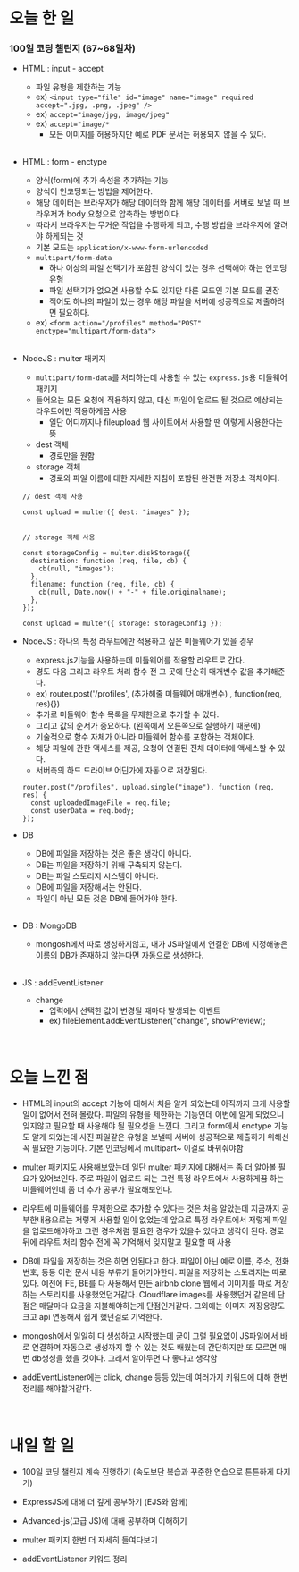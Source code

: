# 오늘 한 일

### 100일 코딩 챌린지 (67~68일차)

- HTML : input - accept

  - 파일 유형을 제한하는 기능
  - ex) `<input type="file" id="image" name="image" required accept=".jpg, .png, .jpeg" />`
  - ex) `accept="image/jpg, image/jpeg"`
  - ex) `accept="image/*`
    - 모든 이미지를 허용하지만 예로 PDF 문서는 허용되지 않을 수 있다.

  <br />

- HTML : form - enctype

  - 양식(form)에 추가 속성을 추가하는 기능
  - 양식이 인코딩되는 방법을 제어한다.
  - 해당 데이터는 브라우저가 해당 데이터와 함께 해당 데이터를 서버로 보낼 때 브라우저가 body 요청으로 압축하는 방법이다.
  - 따라서 브라우저는 무거운 작업을 수행하게 되고, 수행 방법을 브라우저에 알려야 하게되는 것
  - 기본 모드는 `application/x-www-form-urlencoded`
  - `multipart/form-data`
    - 하나 이상의 파일 선택기가 포함된 양식이 있는 경우 선택해야 하는 인코딩 유형
    - 파일 선택기가 없으면 사용할 수도 있지만 다른 모드인 기본 모드를 권장
    - 적어도 하나의 파일이 있는 경우 해당 파일을 서버에 성공적으로 제출하려면 필요하다.
  - ex) `<form action="/profiles" method="POST" enctype="multipart/form-data">`

  <br />

- NodeJS : multer 패키지

  - `multipart/form-data`를 처리하는데 사용할 수 있는 `express.js`용 미들웨어 패키지
  - 들어오는 모든 요청에 적용하지 않고, 대신 파일이 업로드 될 것으로 예상되는 라우트에만 적용하게끔 사용
    - 일단 어디까지나 fileupload 웹 사이트에서 사용할 땐 이렇게 사용한다는 뜻
  - dest 객체
    - 경로만을 원함
  - storage 객체
    - 경로와 파일 이름에 대한 자세한 지침이 포함된 완전한 저장소 객체이다.

  ```
  // dest 객체 사용

  const upload = multer({ dest: "images" });


  // storage 객체 사용

  const storageConfig = multer.diskStorage({
    destination: function (req, file, cb) {
      cb(null, "images");
    },
    filename: function (req, file, cb) {
      cb(null, Date.now() + "-" + file.originalname);
    },
  });

  const upload = multer({ storage: storageConfig });
  ```

- NodeJS : 하나의 특정 라우트에만 적용하고 싶은 미들웨어가 있을 경우

  - express.js기능을 사용하는데 미들웨어를 적용할 라우트로 간다.
  - 경도 다음 그리고 라우트 처리 함수 전 그 곳에 단순히 매개변수 값을 추가해준다.
  - ex) router.post('/profiles', (추가해줄 미들웨어 매개변수) , function(req, res){})
  - 추가로 미들웨어 함수 목록을 무제한으로 추가할 수 있다.
  - 그리고 값의 순서가 중요하다. (왼쪽에서 오른쪽으로 실행하기 때문에)
  - 기술적으로 함수 자체가 아니라 미들웨어 함수를 포함하는 객체이다.
  - 해당 파일에 관한 액세스를 제공, 요청이 연결된 전체 데이터에 액세스할 수 있다.
  - 서버측의 하드 드라이브 어딘가에 자동으로 저장된다.

  ```
  router.post("/profiles", upload.single("image"), function (req, res) {
    const uploadedImageFile = req.file;
    const userData = req.body;
  });
  ```

- DB

  - DB에 파일을 저장하는 것은 좋은 생각이 아니다.
  - DB는 파일을 저장하기 위해 구축되지 않는다.
  - DB는 파일 스토리지 시스템이 아니다.
  - DB에 파일을 저장해서는 안된다.
  - 파일이 아닌 모든 것은 DB에 들어가야 한다.

  <br />

- DB : MongoDB

  - mongosh에서 따로 생성하지않고, 내가 JS파일에서 연결한 DB에 지정해놓은 이름의 DB가 존재하지 않는다면 자동으로 생성한다.

  <br />

- JS : addEventListener

  - change
    - 입력에서 선택한 값이 변경될 때마다 발생되는 이벤트
    - ex) fileElement.addEventListener("change", showPreview);

<br />

# 오늘 느낀 점

- HTML의 input의 accept 기능에 대해서 처음 알게 되었는데 아직까지 크게 사용할 일이 없어서 전혀 몰랐다. 파일의 유형을 제한하는 기능인데 이번에 알게 되었으니 잊지않고 필요할 때 사용해야 될 필요성을 느낀다. 그리고 form에서 enctype 기능도 알게 되었는데 사진 파일같은 유형을 보낼때 서버에 성공적으로 제출하기 위해선 꼭 필요한 기능이다. 기본 인코딩에서 multipart~ 이걸로 바꿔줘야함

- multer 패키지도 사용해보았는데 일단 multer 패키지에 대해서는 좀 더 알아볼 필요가 있어보인다. 주로 파일이 업로드 되는 그런 특정 라우트에서 사용하게끔 하는 미들웨어인데 좀 더 추가 공부가 필요해보인다.

- 라우트에 미들웨어를 무제한으로 추가할 수 있다는 것은 처음 알았는데 지금까지 공부한내용으로는 저렇게 사용할 일이 없었는데 앞으로 특정 라우트에서 저렇게 파일을 업로드해야하고 그런 경우처럼 필요한 경우가 있을수 있다고 생각이 된다. 경로 뒤에 라우트 처리 함수 전에 꼭 기억해서 잊지말고 필요할 때 사용

- DB에 파일을 저장하는 것은 하면 안된다고 한다. 파일이 아닌 예로 이름, 주소, 전화번호, 등등 이런 문서 내용 부류가 들어가야한다. 파일을 저장하는 스토리지는 따로 있다. 예전에 FE, BE를 다 사용해서 만든 airbnb clone 웹에서 이미지를 따로 저장하는 스토리지를 사용했었던거같다. Cloudflare images를 사용했던거 같은데 단점은 매달마다 요금을 지불해야하는게 단점인거같다. 그외에는 이미지 저장용량도 크고 api 연동해서 쉽게 했던걸로 기억한다.

- mongosh에서 일일히 다 생성하고 시작했는데 굳이 그럴 필요없이 JS파일에서 바로 연결하며 자동으로 생성까지 할 수 있는 것도 배웠는데 간단하지만 또 모르면 매번 db생성을 했을 것이다. 그래서 알아두면 다 좋다고 생각함

- addEventListener에는 click, change 등등 있는데 여러가지 키워드에 대해 한번 정리를 해야할거같다.

<br />

# 내일 할 일

- 100일 코딩 챌린지 계속 진행하기 (속도보단 복습과 꾸준한 연습으로 튼튼하게 다지기)

- ExpressJS에 대해 더 깊게 공부하기 (EJS와 함께)

- Advanced-js(고급 JS)에 대해 공부하며 이해하기

- multer 패키지 한번 더 자세히 들여다보기

- addEventListener 키워드 정리
